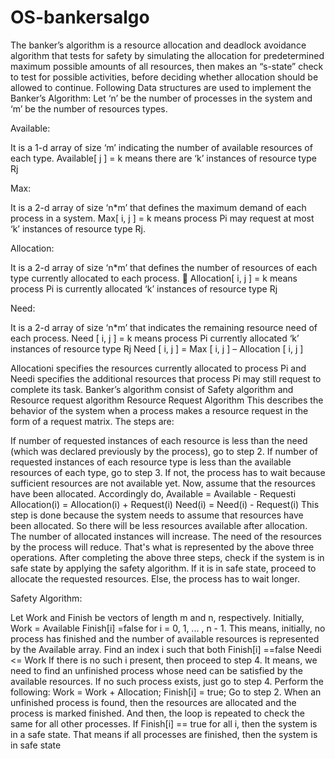 # OS-bankersalgo
The banker’s algorithm is a resource allocation and deadlock avoidance algorithm that tests for safety by simulating the allocation for predetermined maximum possible amounts of all resources, then makes an “s-state” check to test for possible activities, before deciding whether allocation should be allowed to continue. Following Data structures are used to implement the Banker’s Algorithm: Let ‘n’ be the number of processes in the system and ‘m’ be the number of resources types.

Available:

It is a 1-d array of size ‘m’ indicating the number of available resources of each type. Available[ j ] = k means there are ‘k’ instances of resource type Rj

Max:

It is a 2-d array of size ‘n*m’ that defines the maximum demand of each process in a system. Max[ i, j ] = k means process Pi may request at most ‘k’ instances of resource type Rj.

Allocation:

It is a 2-d array of size ‘n*m’ that defines the number of resources of each type currently allocated to each process.  Allocation[ i, j ] = k means process Pi is currently allocated ‘k’ instances of resource type Rj

Need:

It is a 2-d array of size ‘n*m’ that indicates the remaining resource need of each process. Need [ i, j ] = k means process Pi currently allocated ‘k’ instances of resource type Rj Need [ i, j ] = Max [ i, j ] – Allocation [ i, j ]

Allocationi specifies the resources currently allocated to process Pi and Needi specifies the additional resources that process Pi may still request to complete its task. Banker’s algorithm consist of Safety algorithm and Resource request algorithm Resource Request Algorithm This describes the behavior of the system when a process makes a resource request in the form of a request matrix. The steps are:

If number of requested instances of each resource is less than the need (which was declared previously by the process), go to step 2. If number of requested instances of each resource type is less than the available resources of each type, go to step 3. If not, the process has to wait because sufficient resources are not available yet. Now, assume that the resources have been allocated. Accordingly do, Available = Available - Requesti Allocation(i) = Allocation(i) + Request(i) Need(i) = Need(i) - Request(i) This step is done because the system needs to assume that resources have been allocated. So there will be less resources available after allocation. The number of allocated instances will increase. The need of the resources by the process will reduce. That's what is represented by the above three operations. After completing the above three steps, check if the system is in safe state by applying the safety algorithm. If it is in safe state, proceed to allocate the requested resources. Else, the process has to wait longer.

Safety Algorithm:

Let Work and Finish be vectors of length m and n, respectively. Initially, Work = Available Finish[i] =false for i = 0, 1, ... , n - 1. This means, initially, no process has finished and the number of available resources is represented by the Available array. Find an index i such that both Finish[i] ==false Needi <= Work If there is no such i present, then proceed to step 4. It means, we need to find an unfinished process whose need can be satisfied by the available resources. If no such process exists, just go to step 4. Perform the following: Work = Work + Allocation; Finish[i] = true; Go to step 2. When an unfinished process is found, then the resources are allocated and the process is marked finished. And then, the loop is repeated to check the same for all other processes. If Finish[i] == true for all i, then the system is in a safe state. That means if all processes are finished, then the system is in safe state
